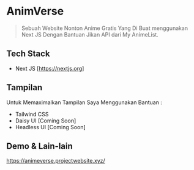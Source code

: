 # AnimVerse
>Sebuah Website Nonton Anime Gratis Yang Di Buat menggunakan Next JS
>Dengan Bantuan Jikan API dari My AnimeList.

## Tech Stack
- Next JS [https://nextjs.org]
  
## Tampilan 
Untuk Memaximalkan Tampilan Saya Menggunakan Bantuan :
- Tailwind CSS
- Daisy UI [Coming Soon]
- Headless UI [Coming Soon]

## Demo & Lain-lain
https://animeverse.projectwebsite.xyz/
  


 
